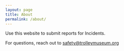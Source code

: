 ```yaml
---
layout: page
title: About
permalink: /about/
---
```


Use this website to submit reports for Incidents.

For questions, reach out to [safety@trolleymuseum.org](mailto:safety@trolleymuseum.org)


